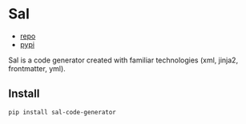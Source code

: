 Sal
================

<!-- WARNING: THIS FILE WAS AUTOGENERATED! DO NOT EDIT! -->

- [repo](https://github.com/mintyPT/sal)
- [pypi](https://pypi.org/project/sal-code-generator/)

Sal is a code generator created with familiar technologies (xml, jinja2,
frontmatter, yml).

## Install

``` sh
pip install sal-code-generator
```
